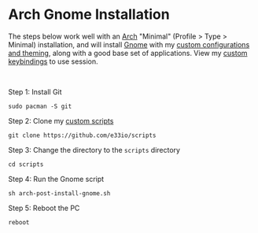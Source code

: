 # Arch Gnome Installation

The steps below work well with an [Arch](https://wiki.archlinux.org/title/Archinstall) "Minimal" (Profile > Type > Minimal) installation, and will install [Gnome](https://www.gnome.org) with my [custom configurations and theming](https://github.com/e33io/opt-dots), along with a good base set of applications. View my [custom keybindings](https://github.com/e33io/reference-wiki/tree/main/keybindings/gnome-keybindings.md) to use session.

&nbsp;

Step 1: Install Git
```
sudo pacman -S git
```

Step 2: Clone my [custom scripts](https://github.com/e33io/scripts)
```
git clone https://github.com/e33io/scripts
```

Step 3: Change the directory to the `scripts` directory
```
cd scripts
```

Step 4: Run the Gnome script
```
sh arch-post-install-gnome.sh
```

Step 5: Reboot the PC
```
reboot
```

&nbsp;
